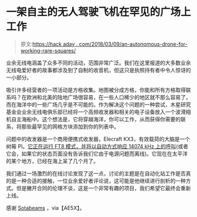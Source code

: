 # 一架自主的无人驾驶飞机在罕见的广场上工作

> 原文:[https://hack aday . com/2018/03/09/an-autonomous-drone-for-working-rare-squares/](https://hackaday.com/2018/03/09/an-autonomous-drone-for-working-rare-squares/)

业余无线电涵盖了众多不同的活动，范围非常广泛。我们在这里报道的大多数业余无线电爱好者的故事都涉及到了自制的收音机，但这只是执照持有者中令人惊讶的一小部分。

吸引许多经营者的一项活动是方格收集。地图被分成方格，你能和所有方格取得联系吗？在欧洲和北美的陆地广场很容易，在一些人口稀少的地区就不那么容易了，而在海洋中的一些广场几乎是不可能的。作为解决这个问题的一种尝试，木星研究基金会业余无线电俱乐部已经将一个高频收发器和相关的电子设备放入一个波滑翔机自主海船中。这个想法是，它将穿越海洋，你可以工作，从而获得你需要的联系，将那些最罕见的网格方块添加到你的列表中。

问题中的收发器是一个商用便携式收发器，Elecraft KX3，有效载荷的大脑是一个树莓 PI。[它正在运行 FT8 模式，并将以自动方式响应 14074 kHz 上的呼叫](https://ae5x.blogspot.co.uk/2018/03/hf-voyager-ocean-going-drone-with-kx3.html?m=1)(或者它会，如果它的状态页面没有告诉我们它由于电源问题而离线)。它现在在太平洋的某个地方，已经在海上呆了几个月了。

我们通过一场激烈的在线讨论发现了这一点，讨论的主题是在自动化站工作是否真的是一种合适的接触，一位业余爱好者评论说，这可能是他继续进行剖析的一种方式。但是撇开合同的伦理不谈，这是一个非常有趣的项目，我们希望它最终会重新上线。

感谢 [Sotabeams](https://www.sotabeams.co.uk/) ，via【AE5X】。